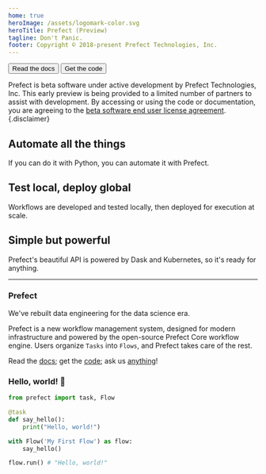 ```yaml
---
home: true
heroImage: /assets/logomark-color.svg
heroTitle: Prefect (Preview)
tagline: Don't Panic.
footer: Copyright © 2018-present Prefect Technologies, Inc.
---
```


<div class="hero">
<div class="action">

<button class="action-button">
<router-link to="guide/">Read the docs</router-link>
</button>
<button class="action-button">
<router-link to="agreement.html">Get the code</router-link>
</button>

Prefect is beta software under active development by Prefect Technologies, Inc. This early preview is being provided to a limited number of partners to assist with development. By accessing or using the code or documentation, you are agreeing to the [beta software end user license agreement](/license.html)\.
{.disclaimer}

</div>
</div>
<div class="features">
<div class="feature">

## Automate all the things

If you can do it with Python, you can automate it with Prefect.

</div>
<div class="feature">

## Test local, deploy global

Workflows are developed and tested locally, then deployed for execution at scale.

</div>
<div class="feature">

## Simple but powerful

Prefect's beautiful API is powered by Dask and Kubernetes, so it's ready for anything.

</div>
</div>

---

### Prefect

We've rebuilt data engineering for the data science era.

Prefect is a new workflow management system, designed for modern infrastructure and powered by the open-source Prefect Core workflow engine. Users organize `Tasks` into `Flows`, and Prefect takes care of the rest.

Read the [docs](/guide/); get the [code](/agreement.html); ask us [anything](mailto:help@prefect.io)!

### Hello, world! 👋

```python
from prefect import task, Flow

@task
def say_hello():
    print("Hello, world!")

with Flow('My First Flow') as flow:
    say_hello()

flow.run() # "Hello, world!"
```
